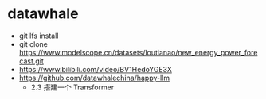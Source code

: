 # datawhale
  - git lfs install
  - git clone https://www.modelscope.cn/datasets/loutianao/new_energy_power_forecast.git
  - https://www.bilibili.com/video/BV1HedoYGE3X
  - https://github.com/datawhalechina/happy-llm
    - 2.3 搭建一个 Transformer
